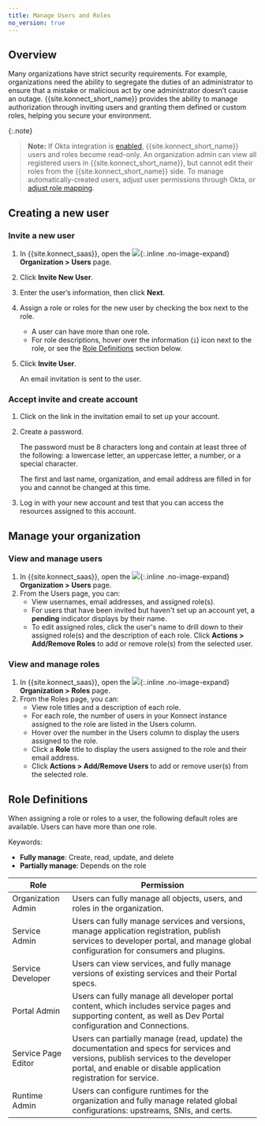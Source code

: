 ```yaml
---
title: Manage Users and Roles
no_version: true
---
```


## Overview

Many organizations have strict security requirements. For example, organizations
need the ability to segregate the duties of an administrator to ensure that a
mistake or malicious act by one administrator doesn’t cause an outage.
{{site.konnect_short_name}} provides the ability to manage authorization
through inviting users and granting them defined or custom roles, helping you
secure your environment.

{:.note}
> **Note:** If Okta integration is [enabled](/konnect/org-management/okta-idp),
{{site.konnect_short_name}} users and roles become read-only. An organization
admin can view all registered users in {{site.konnect_short_name}}, but cannot
edit their roles from the {{site.konnect_short_name}} side. To manage
automatically-created users, adjust user permissions through Okta, or
[adjust role mapping](/konnect/org-management/okta-idp/#map-roles-to-groups).


## Creating a new user

### Invite a new user
1. In {{site.konnect_saas}}, open the ![](/assets/images/icons/konnect/konnect-organization.svg){:.inline .no-image-expand}
 **Organization > Users** page.
2. Click **Invite New User**.
3. Enter the user’s information, then click **Next**.
5. Assign a role or roles for the new user by checking the box next to the role.
    * A user can have more than one role.
    * For role descriptions, hover over the information (`i`) icon next to the role,
    or see the [Role Definitions](#role-definitions) section below.
6. Click **Invite User**.

    An email invitation is sent to the user.

### Accept invite and create account
1. Click on the link in the invitation email to set up your account.
2. Create a password.

    The password must be 8 characters long and contain at least three of the
    following: a lowercase letter, an uppercase letter, a number, or a special
    character.

    The first and last name, organization, and email address are filled in for
    you and cannot be changed at this time.

3. Log in with your new account and test that you can access the resources
assigned to this account.

## Manage your organization

### View and manage users
1. In {{site.konnect_saas}}, open the ![](/assets/images/icons/konnect/konnect-organization.svg){:.inline .no-image-expand}
 **Organization > Users** page.
2. From the Users page, you can:
   * View usernames, email addresses, and assigned role(s).
   * For users that have been invited but haven't set up an account yet,
   a **pending** indicator displays by their name.
   * To edit assigned roles, click the user's name to drill down to their
   assigned role(s) and the description of each role. Click
   **Actions > Add/Remove Roles** to add or remove role(s) from the
   selected user.

### View and manage roles
1. In {{site.konnect_saas}}, open the ![](/assets/images/icons/konnect/konnect-organization.svg){:.inline .no-image-expand}
 **Organization > Roles** page.
2. From the Roles page, you can:
   * View role titles and a description of each role.
   * For each role, the number of users in your Konnect instance assigned to
   the role are listed in the Users column.
   * Hover over the number in the Users column to display the users assigned
   to the role.
   * Click a **Role** title to display the users assigned to the role and their
   email address.
   * Click **Actions > Add/Remove Users** to add or remove user(s) from the
   selected role.

## Role Definitions
When assigning a role or roles to a user, the following default roles are
available. Users can have more than one role.  

Keywords:
* **Fully manage**: Create, read, update, and delete
* **Partially manage**: Depends on the role

| Role                | Permission  |
|---------------------|-------------|
| Organization Admin  | Users can fully manage all objects, users, and roles in the organization. |
| Service Admin       | Users can fully manage services and versions, manage application registration, publish services to developer portal, and manage global configuration for consumers and plugins.|  
| Service Developer   | Users can view services, and fully manage versions of existing services and their Portal specs. |
| Portal Admin        | Users can fully manage all developer portal content, which includes service pages and supporting content, as well as Dev Portal configuration and Connections. |
| Service Page Editor | Users can partially manage (read, update) the documentation and specs for services and versions, publish services to the developer portal, and enable or disable application registration for service. |
| Runtime Admin       | Users can configure runtimes for the organization and fully manage related global configurations: upstreams, SNIs, and certs.
